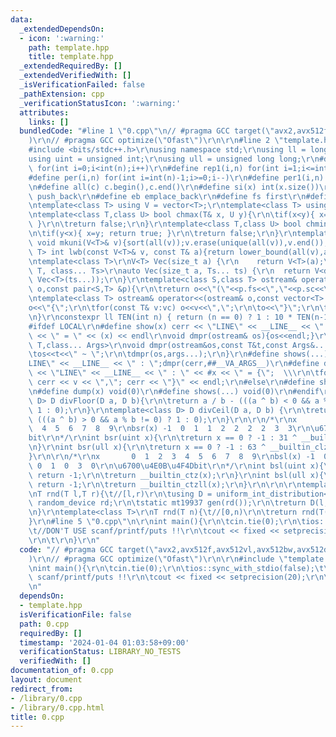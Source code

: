 ```yaml
---
data:
  _extendedDependsOn:
  - icon: ':warning:'
    path: template.hpp
    title: template.hpp
  _extendedRequiredBy: []
  _extendedVerifiedWith: []
  _isVerificationFailed: false
  _pathExtension: cpp
  _verificationStatusIcon: ':warning:'
  attributes:
    links: []
  bundledCode: "#line 1 \"0.cpp\"\n// #pragma GCC target(\"avx2,avx512f,avx512vl,avx512bw,avx512dq,avx512cd,avx512vbmi,avx512vbmi2,avx512vpopcntdq,avx512bitalg,bmi,bmi2,lzcnt,popcnt\"\
    )\r\n// #pragma GCC optimize(\"Ofast\")\r\n\r\n#line 2 \"template.hpp\"\n\r\n\
    #include <bits/stdc++.h>\r\nusing namespace std;\r\nusing ll = long long;\r\n\
    using uint = unsigned int;\r\nusing ull = unsigned long long;\r\n#define rep(i,n)\
    \ for(int i=0;i<int(n);i++)\r\n#define rep1(i,n) for(int i=1;i<=int(n);i++)\r\n\
    #define per(i,n) for(int i=int(n)-1;i>=0;i--)\r\n#define per1(i,n) for(int i=int(n);i>0;i--)\r\
    \n#define all(c) c.begin(),c.end()\r\n#define si(x) int(x.size())\r\n#define pb\
    \ push_back\r\n#define eb emplace_back\r\n#define fs first\r\n#define sc second\r\
    \ntemplate<class T> using V = vector<T>;\r\ntemplate<class T> using VV = vector<vector<T>>;\r\
    \ntemplate<class T,class U> bool chmax(T& x, U y){\r\n\tif(x<y){ x=y; return true;\
    \ }\r\n\treturn false;\r\n}\r\ntemplate<class T,class U> bool chmin(T& x, U y){\r\
    \n\tif(y<x){ x=y; return true; }\r\n\treturn false;\r\n}\r\ntemplate<class T>\
    \ void mkuni(V<T>& v){sort(all(v));v.erase(unique(all(v)),v.end());}\r\ntemplate<class\
    \ T> int lwb(const V<T>& v, const T& a){return lower_bound(all(v),a) - v.begin();}\r\
    \ntemplate<class T>\r\nV<T> Vec(size_t a) {\r\n    return V<T>(a);\r\n}\r\ntemplate<class\
    \ T, class... Ts>\r\nauto Vec(size_t a, Ts... ts) {\r\n  return V<decltype(Vec<T>(ts...))>(a,\
    \ Vec<T>(ts...));\r\n}\r\ntemplate<class S,class T> ostream& operator<<(ostream&\
    \ o,const pair<S,T> &p){\r\n\treturn o<<\"(\"<<p.fs<<\",\"<<p.sc<<\")\";\r\n}\r\
    \ntemplate<class T> ostream& operator<<(ostream& o,const vector<T> &vc){\r\n\t\
    o<<\"{\";\r\n\tfor(const T& v:vc) o<<v<<\",\";\r\n\to<<\"}\";\r\n\treturn o;\r\
    \n}\r\nconstexpr ll TEN(int n) { return (n == 0) ? 1 : 10 * TEN(n-1); }\r\n\r\n\
    #ifdef LOCAL\r\n#define show(x) cerr << \"LINE\" << __LINE__ << \" : \" << #x\
    \ << \" = \" << (x) << endl\r\nvoid dmpr(ostream& os){os<<endl;}\r\ntemplate<class\
    \ T,class... Args>\r\nvoid dmpr(ostream&os,const T&t,const Args&... args){\r\n\
    \tos<<t<<\" ~ \";\r\n\tdmpr(os,args...);\r\n}\r\n#define shows(...) cerr << \"\
    LINE\" << __LINE__ << \" : \";dmpr(cerr,##__VA_ARGS__)\r\n#define dump(x) cerr\
    \ << \"LINE\" << __LINE__ << \" : \" << #x << \" = {\";  \\\r\n\tfor(auto v: x)\
    \ cerr << v << \",\"; cerr << \"}\" << endl;\r\n#else\r\n#define show(x) void(0)\r\
    \n#define dump(x) void(0)\r\n#define shows(...) void(0)\r\n#endif\r\n\r\ntemplate<class\
    \ D> D divFloor(D a, D b){\r\n\treturn a / b - (((a ^ b) < 0 && a % b != 0) ?\
    \ 1 : 0);\r\n}\r\ntemplate<class D> D divCeil(D a, D b) {\r\n\treturn a / b +\
    \ (((a ^ b) > 0 && a % b != 0) ? 1 : 0);\r\n}\r\n\r\n/*\r\nx       0  1  2  3\
    \  4  5  6  7  8  9\r\nbsr(x) -1  0  1  1  2  2  2  2  3  3\r\n\u6700\u4E0A\u4F4D\
    bit\r\n*/\r\nint bsr(uint x){\r\n\treturn x == 0 ? -1 : 31 ^ __builtin_clz(x);\r\
    \n}\r\nint bsr(ull x){\r\n\treturn x == 0 ? -1 : 63 ^ __builtin_clzll(x);\r\n\
    }\r\n\r\n/*\r\nx       0  1  2  3  4  5  6  7  8  9\r\nbsl(x) -1  0  1  0  2 \
    \ 0  1  0  3  0\r\n\u6700\u4E0B\u4F4Dbit\r\n*/\r\nint bsl(uint x){\r\n\tif(x==0)\
    \ return -1;\r\n\treturn __builtin_ctz(x);\r\n}\r\nint bsl(ull x){\r\n\tif(x==0)\
    \ return -1;\r\n\treturn __builtin_ctzll(x);\r\n}\r\n\r\n\r\ntemplate<class T>\r\
    \nT rnd(T l,T r){\t//[l,r)\r\n\tusing D = uniform_int_distribution<T>;\r\n\tstatic\
    \ random_device rd;\r\n\tstatic mt19937 gen(rd());\r\n\treturn D(l,r-1)(gen);\r\
    \n}\r\ntemplate<class T>\r\nT rnd(T n){\t//[0,n)\r\n\treturn rnd(T(0),n);\r\n\
    }\r\n#line 5 \"0.cpp\"\n\r\nint main(){\r\n\tcin.tie(0);\r\n\tios::sync_with_stdio(false);\t\
    \t//DON'T USE scanf/printf/puts !!\r\n\tcout << fixed << setprecision(20);\r\n\
    \r\n\t\r\n}\r\n"
  code: "// #pragma GCC target(\"avx2,avx512f,avx512vl,avx512bw,avx512dq,avx512cd,avx512vbmi,avx512vbmi2,avx512vpopcntdq,avx512bitalg,bmi,bmi2,lzcnt,popcnt\"\
    )\r\n// #pragma GCC optimize(\"Ofast\")\r\n\r\n#include \"template.hpp\"\r\n\r\
    \nint main(){\r\n\tcin.tie(0);\r\n\tios::sync_with_stdio(false);\t\t//DON'T USE\
    \ scanf/printf/puts !!\r\n\tcout << fixed << setprecision(20);\r\n\r\n\t\r\n}\r\
    \n"
  dependsOn:
  - template.hpp
  isVerificationFile: false
  path: 0.cpp
  requiredBy: []
  timestamp: '2024-01-04 01:03:58+09:00'
  verificationStatus: LIBRARY_NO_TESTS
  verifiedWith: []
documentation_of: 0.cpp
layout: document
redirect_from:
- /library/0.cpp
- /library/0.cpp.html
title: 0.cpp
---
```

